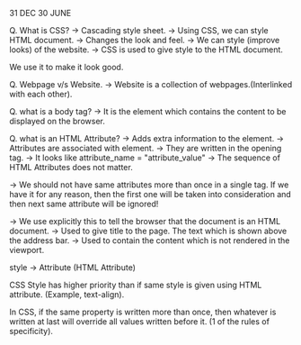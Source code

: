 31 DEC 30 JUNE

Q. What is CSS?
-> Cascading style sheet.
-> Using CSS, we can style HTML document.
-> Changes the look and feel.
-> We can style (improve looks) of the website.
-> CSS is used to give style to the HTML document.

We use it to make it look good.

Q. Webpage v/s Website.
-> Website is a collection of webpages.(Interlinked with each other).

Q. what is a body tag?
-> It is the element which contains the content to be displayed on the browser.

Q. what is an HTML Attribute?
-> Adds extra information to the element.
-> Attributes are associated with element.
-> They are written in the opening tag.
-> It looks like attribute_name = "attribute_value" 
-> The sequence of HTML Attributes does not matter.

-> We should not have same attributes more than once in a single tag. If we have it for any reason, then the first one will be taken into consideration and then next same attribute will be ignored!

<!DOCTYPE html> -> We use explicitly this to tell the browser that the document is an HTML document.

<title></title> -> Used to give title to the page. The text which is shown above the address bar.

<head></head> -> Used to contain the content which is not rendered in the viewport.

style -> Attribute (HTML Attribute)

CSS Style has higher priority than if same style is given using HTML attribute. (Example, text-align).

In CSS, if the same property is written more than once, then whatever is written at last will override all values written before it. (1 of the rules of specificity). 

